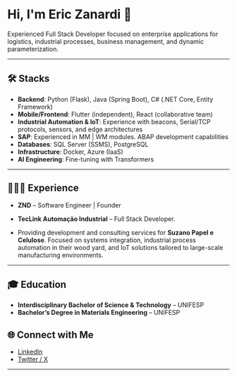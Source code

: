 # Hi, I'm Eric Zanardi 👋  
Experienced Full Stack Developer focused on enterprise applications for logistics, industrial processes, business management, and dynamic parameterization.

---

## 🛠️ Stacks

- **Backend**: Python (Flask), Java (Spring Boot), C# (.NET Core, Entity Framework)  
- **Mobile/Frontend**: Flutter (independent), React (collaborative team)  
- **Industrial Automation & IoT**: Experience with beacons, Serial/TCP protocols, sensors, and edge architectures  
- **SAP**: Experienced in MM | WM modules. ABAP development capabilities  
- **Databases**: SQL Server (SSMS), PostgreSQL  
- **Infrastructure**: Docker, Azure (IaaS)  
- **AI Engineering**: Fine-tuning with Transformers

---

## 🧑🏻‍💻 Experience

- **ZND** – Software Engineer | Founder  

- **TecLink Automação Industrial** – Full Stack Developer.
- Providing development and consulting services for **Suzano Papel e Celulose**. Focused on systems integration, industrial process automation in their wood yard, and IoT solutions tailored to large-scale manufacturing environments.

---

## 🎓 Education

- **Interdisciplinary Bachelor of Science & Technology** – UNIFESP  
- **Bachelor’s Degree in Materials Engineering** – UNIFESP

## 🌐 Connect with Me

- [LinkedIn](https://linkedin.com/in/ericzanardi)  
- [Twitter / X](https://x.com/ericznd)

---
